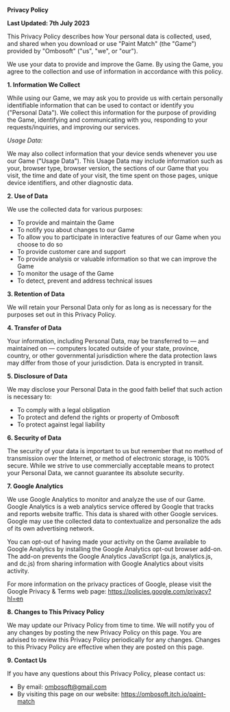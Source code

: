 **Privacy Policy**

**Last Updated: 7th July 2023**

This Privacy Policy describes how Your personal data is collected, used, and shared when you download or use "Paint Match" (the "Game") provided by "Ombosoft" ("us", "we", or "our").

We use your data to provide and improve the Game. By using the Game, you agree to the collection and use of information in accordance with this policy.

**1. Information We Collect**

While using our Game, we may ask you to provide us with certain personally identifiable information that can be used to contact or identify you ("Personal Data"). We collect this information for the purpose of providing the Game, identifying and communicating with you, responding to your requests/inquiries, and improving our services.

*Usage Data:*

We may also collect information that your device sends whenever you use our Game ("Usage Data"). This Usage Data may include information such as your, browser type, browser version, the sections of our Game that you visit, the time and date of your visit, the time spent on those pages, unique device identifiers, and other diagnostic data.

**2. Use of Data**

We use the collected data for various purposes:

- To provide and maintain the Game
- To notify you about changes to our Game
- To allow you to participate in interactive features of our Game when you choose to do so
- To provide customer care and support
- To provide analysis or valuable information so that we can improve the Game
- To monitor the usage of the Game
- To detect, prevent and address technical issues

**3. Retention of Data**

We will retain your Personal Data only for as long as is necessary for the purposes set out in this Privacy Policy. 

**4. Transfer of Data**

Your information, including Personal Data, may be transferred to — and maintained on — computers located outside of your state, province, country, or other governmental jurisdiction where the data protection laws may differ from those of your jurisdiction.
Data is encrypted in transit.

**5. Disclosure of Data**

We may disclose your Personal Data in the good faith belief that such action is necessary to:

- To comply with a legal obligation
- To protect and defend the rights or property of Ombosoft
- To protect against legal liability

**6. Security of Data**

The security of your data is important to us but remember that no method of transmission over the Internet, or method of electronic storage, is 100% secure. While we strive to use commercially acceptable means to protect your Personal Data, we cannot guarantee its absolute security.

**7. Google Analytics**

We use Google Analytics to monitor and analyze the use of our Game. Google Analytics is a web analytics service offered by Google that tracks and reports website traffic. This data is shared with other Google services. Google may use the collected data to contextualize and personalize the ads of its own advertising network.

You can opt-out of having made your activity on the Game available to Google Analytics by installing the Google Analytics opt-out browser add-on. The add-on prevents the Google Analytics JavaScript (ga.js, analytics.js, and dc.js) from sharing information with Google Analytics about visits activity.

For more information on the privacy practices of Google, please visit the Google Privacy & Terms web page: https://policies.google.com/privacy?hl=en

**8. Changes to This Privacy Policy**

We may update our Privacy Policy from time to time. We will notify you of any changes by posting the new Privacy Policy on this page. You are advised to review this Privacy Policy periodically for any changes. Changes to this Privacy Policy are effective when they are posted on this page.

**9. Contact Us**

If you have any questions about this Privacy Policy, please contact us:

- By email: ombosoft@gmail.com
- By visiting this page on our website: https://ombosoft.itch.io/paint-match
